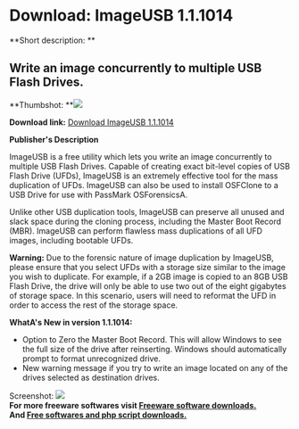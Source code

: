 # Download: ImageUSB 1.1.1014

**Short description: **

## Write an image concurrently to multiple USB Flash Drives.

  
**Thumbshot: **![](http://www.freewarefiles.com/screenshot/imageusb_md.jpg)   
  
**Download link:** [Download ImageUSB 1.1.1014](http://freesoftwares.boysofts.com/ImageUSB_program_64316.html)  
  

**Publisher's Description**  
  

ImageUSB is a free utility which lets you write an image concurrently to
multiple USB Flash Drives. Capable of creating exact bit-level copies of USB
Flash Drive (UFDs), ImageUSB is an extremely effective tool for the mass
duplication of UFDs. ImageUSB can also be used to install OSFClone to a USB
Drive for use with PassMark OSForensicsA.

Unlike other USB duplication tools, ImageUSB can preserve all unused and slack
space during the cloning process, including the Master Boot Record (MBR).
ImageUSB can perform flawless mass duplications of all UFD images, including
bootable UFDs.

**Warning:** Due to the forensic nature of image duplication by ImageUSB, please ensure that you select UFDs with a storage size similar to the image you wish to duplicate. For example, if a 2GB image is copied to an 8GB USB Flash Drive, the drive will only be able to use two out of the eight gigabytes of storage space. In this scenario, users will need to reformat the UFD in order to access the rest of the storage space.

**WhatA's New in version 1.1.1014:**

  * Option to Zero the Master Boot Record. This will allow Windows to see the full size of the drive after reinserting. Windows should automatically prompt to format unrecognized drive. 
  * New warning message if you try to write an image located on any of the drives selected as destination drives. 

  
  
Screenshot: ![](http://www.freewarefiles.com/screenshot/imageusb.jpg)  
**For more freeware softwares visit [Freeware software downloads.](http://freesoftwares.boysofts.com/)**   
**And [Free softwares and php script downloads.](http://www.boysofts.com/)**

